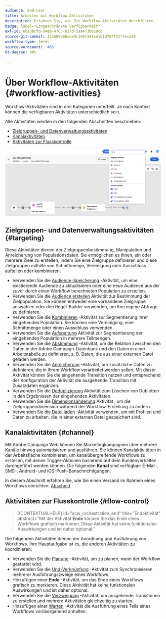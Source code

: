 ```yaml
---
audience: end-user
title: Arbeiten mit Workflow-Aktivitäten
description: Erfahren Sie, wie Sie Workflow-Aktivitäten durchführen.
badge: label="Eingeschränkte Verfügbarkeit"
exl-id: 6ba3bcfd-84eb-476c-837d-5aa473b820cd
source-git-commit: 1336690b8abe4c3697341ee1d1d704f21f7ece20
workflow-type: tm+mt
source-wordcount: '468'
ht-degree: 39%

---
```



# Über Workflow-Aktivitäten {#workflow-activities}

Workflow-Aktivitäten sind in drei Kategorien unterteilt. Je nach Kontext können die verfügbaren Aktivitäten unterschiedlich sein.

Alle Aktivitäten werden in den folgenden Abschnitten beschrieben:

* [Zielgruppen- und Datenverwaltungsaktivitäten](#targeting)
* [Kanalaktivitäten](#channel)
* [Aktivitäten zur Flusskontrolle](#flow-control)

![](../assets/workflow-activities.png)

## Zielgruppen- und Datenverwaltungsaktivitäten {#targeting}

Diese Aktivitäten dienen der Zielgruppenbestimmung, Manipulation und Anreicherung von Populationsdaten. Sie ermöglichen es Ihnen, ein oder mehrere Ziele zu erstellen, indem Sie eine Zielgruppe definieren und diese Zielgruppen mithilfe von Schnittmenge, Vereinigung oder Ausschluss aufteilen oder kombinieren.

* Verwenden Sie die [Audience-Speicherung](save-audience.md) -Aktivität, um eine existierende Audience zu aktualisieren oder eine neue Audience aus der zuvor durch einen Workflow berechneten Population zu erstellen.
* Verwenden Sie die [Audience erstellen](build-audience.md) Aktivität zur Bestimmung der Zielpopulation. Sie können entweder eine vorhandene Zielgruppe auswählen oder den Regel-Builder verwenden, um Ihre eigene Abfrage zu definieren.
* Verwenden Sie die [Kombinieren](combine.md) -Aktivität zur Segmentierung Ihrer eingehenden Population. Sie können eine Vereinigung, eine Schnittmenge oder einen Ausschluss verwenden.
* Verwenden Sie die [Aufspaltung](split.md) Aktivität zur Segmentierung der eingehenden Population in mehrere Teilmengen.
* Verwenden Sie die [Abstimmung](reconciliation.md) -Aktivität, um die Relation zwischen den Daten in der Adobe Campaign-Datenbank und den Daten in einer Arbeitstabelle zu definieren, z. B. Daten, die aus einer externen Datei geladen werden.
* Verwenden Sie die [Anreicherung](enrichment.md) -Aktivität, um zusätzliche Daten zu definieren, die in Ihrem Workflow verarbeitet werden sollen. Mit dieser Aktivität können Sie die eingehende Transition nutzen und entsprechend der Konfiguration der Aktivität die ausgehende Transition mit Zusatzdaten ergänzen.
* Verwenden Sie die [Deduplizierung](deduplication.md) Aktivität zum Löschen von Dubletten in den Ergebnissen der eingehenden Aktivitäten.
* Verwenden Sie die [Dimensionsänderung](change-dimension.md) Aktivität , um die Zielgruppendimension während der Workflow-Erstellung zu ändern.
* Verwenden Sie die [Datei laden](load-file.md) -Aktivität verwenden, um mit Profilen und Daten zu arbeiten, die in einer externen Datei gespeichert sind.


## Kanalaktivitäten {#channel}

Mit Adobe Campaign Web können Sie Marketingkampagnen über mehrere Kanäle hinweg automatisieren und ausführen. Sie können Kanalaktivitäten in der Arbeitsfläche kombinieren, um kanalübergreifende Workflows zu erstellen, mit denen Trigger-Aktionen basierend auf dem Kundenverhalten durchgeführt werden können. Die folgenden **Kanal** sind verfügbar: E-Mail-, SMS-, Android- und iOS-Push-Benachrichtigungen.

In diesem Abschnitt erfahren Sie, wie Sie einen Versand im Rahmen eines Workflows einrichten. [Abschnitt](channels.md).

## Aktivitäten zur Flusskontrolle {#flow-control}

>[!CONTEXTUALHELP]
>id="acw_orchestration_end"
>title="Endaktivität"
>abstract="Mit der Aktivität **Ende** können Sie das Ende eines Workflows grafisch markieren. Diese Aktivität hat keine funktionalen Auswirkungen und ist daher optional."

Die folgenden Aktivitäten dienen der Anordnung und Ausführung von Workflows. Ihre Hauptaufgabe ist es, die anderen Aktivitäten zu koordinieren:

* Verwenden Sie die [Planung](scheduler.md) -Aktivität, um zu planen, wann der Workflow gestartet wird.
* Verwenden Sie die [Und-Verknüpfung](and-join.md) -Aktivität zum Synchronisieren mehrerer Ausführungszweige eines Workflows.
* Hinzufügen einer **Ende** -Aktivität, um das Ende eines Workflows grafisch zu markieren. Diese Aktivität hat keine funktionalen Auswirkungen und ist daher optional.
* Verwenden Sie die [Verzweigung](fork.md) -Aktivität, um ausgehende Transitionen zu erstellen und mehrere Aktivitäten gleichzeitig zu starten.
* Hinzufügen einer [Warten](wait.md) -Aktivität die Ausführung eines Teils eines Workflows vorübergehend anhalten.

<!--
## Data management activities {#data-management}

overview: what they're used for
which use case you can perform with them

list available activites + short description + ref to section
-->

